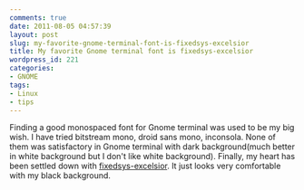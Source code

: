 ```yaml
---
comments: true
date: 2011-08-05 04:57:39
layout: post
slug: my-favorite-gnome-terminal-font-is-fixedsys-excelsior
title: My favorite Gnome terminal font is fixedsys-excelsior
wordpress_id: 221
categories:
- GNOME
tags:
- Linux
- tips
---
```


Finding a good monospaced font for Gnome terminal was used to be my big wish. I have tried bitstream
mono, droid sans mono, inconsola. None of them was satisfactory in Gnome terminal with dark
background(much better in white background but I don't like white background). Finally, my heart has
been settled down with [fixedsys-excelsior](http://www.fixedsysexcelsior.com/). It just looks very
comfortable with my black background.
